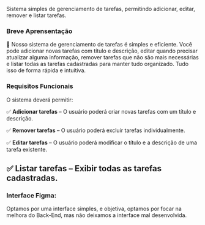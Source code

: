 
Sistema simples de gerenciamento de tarefas, permitindo adicionar, editar, remover e listar tarefas.
### Breve Aprensentação

📝 Nosso sistema de gerenciamento de tarefas é simples e eficiente. Você pode adicionar novas tarefas com título e descrição, editar quando precisar atualizar alguma informação, remover tarefas que não são mais necessárias e listar todas as tarefas cadastradas para manter tudo organizado. Tudo isso de forma rápida e intuitiva.

### **Requisitos Funcionais**

O sistema deverá permitir:

✅ **Adicionar tarefas** – O usuário poderá criar novas tarefas com um título e descrição.

✅ **Remover tarefas** – O usuário poderá excluir tarefas individualmente.

✅ **Editar tarefas** – O usuário poderá modificar o título e a descrição de uma tarefa existente.

✅ **Listar tarefas** – Exibir todas as tarefas cadastradas.
---

### Interface Figma:
Optamos por uma interface simples, e objetiva, optamos por focar na melhora do Back-End, mas não deixamos a interface mal desenvolvida.



    
   
    

